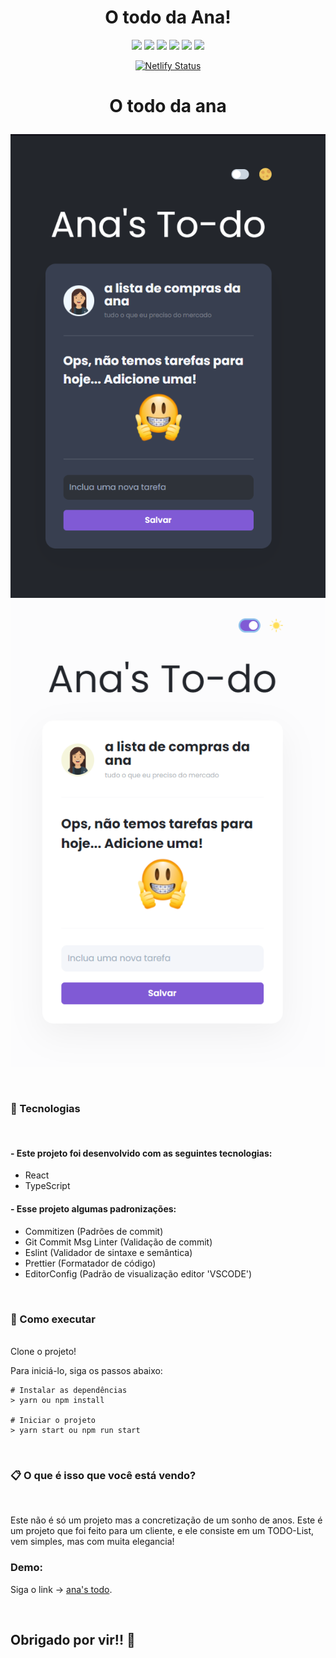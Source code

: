 <H1 align="center" class="logo">
  O todo da Ana!
</H1>

<div align="center">
  <img src="https://img.shields.io/static/v1?label=react&message=framework&color=blue&logo=REACT"/>

  <img src="https://img.shields.io/static/v1?label=styled components&message=styles&color=pink&logo=STYLEDCOMPONENTS"/>

  <img src="https://img.shields.io/static/v1?label=prettier&message=beutify&color=yellow&logo=PRETTIER"/>

  <img src="https://img.shields.io/static/v1?label=eslint&message=linter&color=blue&logo=ESLINT"/>

  <img src="https://img.shields.io/static/v1?label=typescript&message=code&color=blue&logo=typescript"/>

  <img src="https://img.shields.io/static/v1?label=release&message=v1.0.0&color=green"/>

[![Netlify Status](https://api.netlify.com/api/v1/badges/8f35cb77-2019-45b2-83d2-64ed2803c90a/deploy-status)](https://app.netlify.com/sites/anas-todo/deploys)

</div>

# <p align="center" class="title">O todo da ana</p>

![tela1](./src/assets/images/tela.png)
![tela2](./src/assets/images/tela2.png)

</br>

### 🧪 Tecnologias

</br>

#### - Este projeto foi desenvolvido com as seguintes tecnologias:

- React
- TypeScript

#### - Esse projeto algumas padronizações:

- Commitizen (Padrões de commit)
- Git Commit Msg Linter (Validação de commit)
- Eslint (Validador de sintaxe e semântica)
- Prettier (Formatador de código)
- EditorConfig (Padrão de visualização editor 'VSCODE')

</br>

### 🚀 Como executar

</br>
Clone o projeto!

</br>

Para iniciá-lo, siga os passos abaixo:

```
# Instalar as dependências
> yarn ou npm install

# Iniciar o projeto
> yarn start ou npm run start
```

</br>

### 📋 O que é isso que você está vendo?

</br>

Este não é só um projeto mas a concretização de um sonho de anos. Este é um projeto que foi feito para um cliente, e ele consiste em um TODO-List, vem simples, mas com muita elegancia!

### Demo:

Siga o link -> [ana's todo](https://anas-todo.netlify.app).

<br>

## Obrigado por vir!! 🎉
